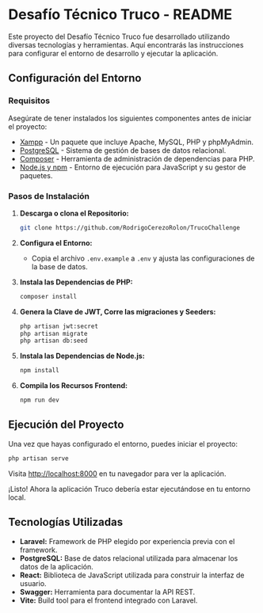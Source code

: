 # Desafío Técnico Truco - README

Este proyecto del Desafío Técnico Truco fue desarrollado utilizando diversas tecnologías y herramientas. Aquí encontrarás las instrucciones para configurar el entorno de desarrollo y ejecutar la aplicación.

## Configuración del Entorno

### Requisitos

Asegúrate de tener instalados los siguientes componentes antes de iniciar el proyecto:

- [Xampp](https://www.apachefriends.org/index.html) - Un paquete que incluye Apache, MySQL, PHP y phpMyAdmin.
- [PostgreSQL](https://www.postgresql.org/download/) - Sistema de gestión de bases de datos relacional.
- [Composer](https://getcomposer.org/) - Herramienta de administración de dependencias para PHP.
- [Node.js y npm](https://nodejs.org/) - Entorno de ejecución para JavaScript y su gestor de paquetes.

### Pasos de Instalación

1. **Descarga o clona el Repositorio:**

    ```bash
    git clone https://github.com/RodrigoCerezoRolon/TrucoChallenge
    ```

2. **Configura el Entorno:**

    - Copia el archivo `.env.example` a `.env` y ajusta las configuraciones de la base de datos.

3. **Instala las Dependencias de PHP:**

    ```bash
    composer install
    ```

4. **Genera la Clave de JWT, Corre las migraciones y Seeders:**

    ```bash
    php artisan jwt:secret
    php artisan migrate
    php artisan db:seed
    ```

5. **Instala las Dependencias de Node.js:**

    ```bash
    npm install
    ```

6. **Compila los Recursos Frontend:**

    ```bash
    npm run dev
    ```

## Ejecución del Proyecto

Una vez que hayas configurado el entorno, puedes iniciar el proyecto:

```bash
php artisan serve
```

Visita [http://localhost:8000](http://localhost:8000) en tu navegador para ver la aplicación.

¡Listo! Ahora la aplicación Truco debería estar ejecutándose en tu entorno local.

## Tecnologías Utilizadas

- **Laravel:** Framework de PHP elegido por experiencia previa con el framework.
- **PostgreSQL:** Base de datos relacional utilizada para almacenar los datos de la aplicación.
- **React:** Biblioteca de JavaScript utilizada para construir la interfaz de usuario.
- **Swagger:** Herramienta para documentar la API REST.
- **Vite:** Build tool para el frontend integrado con Laravel.
